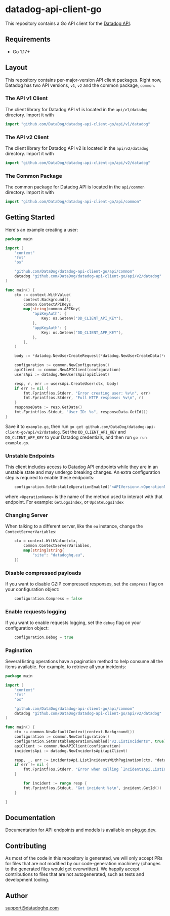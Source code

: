 # datadog-api-client-go

This repository contains a Go API client for the [Datadog API](https://docs.datadoghq.com/api/).

## Requirements

- Go 1.17+

## Layout

This repository contains per-major-version API client packages. Right
now, Datadog has two API versions, `v1`, `v2` and the common package, `common`.

### The API v1 Client

The client library for Datadog API v1 is located in the `api/v1/datadog` directory. Import it with

```go
import "github.com/DataDog/datadog-api-client-go/api/v1/datadog"
```

### The API v2 Client

The client library for Datadog API v2 is located in the `api/v2/datadog` directory. Import it with

```go
import "github.com/DataDog/datadog-api-client-go/api/v2/datadog"
```

### The Common Package

The common package for Datadog API is located in the `api/common` directory. Import it with

```go
import "github.com/DataDog/datadog-api-client-go/api/common"
```

## Getting Started

Here's an example creating a user:

```go
package main

import (
    "context"
    "fmt"
    "os"

    "github.com/DataDog/datadog-api-client-go/api/common"
    datadog "github.com/DataDog/datadog-api-client-go/api/v2/datadog"
)

func main() {
    ctx := context.WithValue(
        context.Background(),
        common.ContextAPIKeys,
        map[string]common.APIKey{
            "apiKeyAuth": {
                Key: os.Getenv("DD_CLIENT_API_KEY"),
            },
            "appKeyAuth": {
                Key: os.Getenv("DD_CLIENT_APP_KEY"),
            },
        },
    )

    body := *datadog.NewUserCreateRequest(*datadog.NewUserCreateData(*datadog.NewUserCreateAttributes("jane.doe@example.com"), datadog.UsersType("users")))

    configuration := common.NewConfiguration()
    apiClient := common.NewAPIClient(configuration)
    usersApi := datadog.NewUsersApi(apiClient)

    resp, r, err := usersApi.CreateUser(ctx, body)
    if err != nil {
        fmt.Fprintf(os.Stderr, "Error creating user: %v\n", err)
        fmt.Fprintf(os.Stderr, "Full HTTP response: %v\n", r)
    }
    responseData := resp.GetData()
    fmt.Fprintf(os.Stdout, "User ID: %s", responseData.GetId())
}
```

Save it to `example.go`, then run `go get github.com/DataDog/datadog-api-client-go/api/v2/datadog`.
Set the `DD_CLIENT_API_KEY` and `DD_CLIENT_APP_KEY` to your Datadog
credentials, and then run `go run example.go`.

### Unstable Endpoints

This client includes access to Datadog API endpoints while they are in an unstable state and may undergo breaking changes. An extra configuration step is required to enable these endpoints:

```go
    configuration.SetUnstableOperationEnabled("<APIVersion>.<OperationName>", true)
```

where `<OperationName>` is the name of the method used to interact with that endpoint. For example: `GetLogsIndex`, or `UpdateLogsIndex`

### Changing Server

When talking to a different server, like the `eu` instance, change the `ContextServerVariables`:

```go
    ctx = context.WithValue(ctx,
        common.ContextServerVariables,
        map[string]string{
            "site": "datadoghq.eu",
    })
```

### Disable compressed payloads

If you want to disable GZIP compressed responses, set the `compress` flag
on your configuration object:

```go
    configuration.Compress = false
```

### Enable requests logging

If you want to enable requests logging, set the `debug` flag on your configuration object:

```go
    configuration.Debug = true
```

### Pagination

Several listing operations have a pagination method to help consume all the items available.
For example, to retrieve all your incidents:

```go
package main

import (
	"context"
	"fmt"
	"os"

	"github.com/DataDog/datadog-api-client-go/api/common"
	datadog "github.com/DataDog/datadog-api-client-go/api/v2/datadog"
)

func main() {
	ctx := common.NewDefaultContext(context.Background())
	configuration := common.NewConfiguration()
	configuration.SetUnstableOperationEnabled("v2.ListIncidents", true)
	apiClient := common.NewAPIClient(configuration)
	incidentsApi := datadog.NewIncidentsApi(apiClient)

	resp, _, err := incidentsApi.ListIncidentsWithPagination(ctx, *datadog.NewListIncidentsOptionalParameters())
	if err != nil {
		fmt.Fprintf(os.Stderr, "Error when calling `IncidentsApi.ListIncidents`: %v\n", err)
	}

        for incident := range resp {
		fmt.Fprintf(os.Stdout, "Got incident %s\n", incident.GetId())
	}

}
```

## Documentation

Documentation for API endpoints and models is available on [pkg.go.dev](https://pkg.go.dev/github.com/DataDog/datadog-api-client-go).

## Contributing

As most of the code in this repository is generated, we will only accept PRs for files
that are not modified by our code-generation machinery (changes to the generated files
would get overwritten). We happily accept contributions to files that are not autogenerated,
such as tests and development tooling.

## Author

support@datadoghq.com
